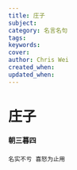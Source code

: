 ```yaml
---
title: 庄子
subject: 
category: 名言名句
tags: 
keywords: 
cover: 
author: Chris Wei
created_when: 
updated_when: 
---
```


# 庄子

#### 朝三暮四

```
名实不亏 喜怒为止用
```
